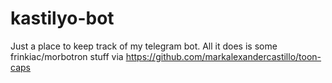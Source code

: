 # kastilyo-bot
Just a place to keep track of my telegram bot. All it does is some frinkiac/morbotron stuff via https://github.com/markalexandercastillo/toon-caps
